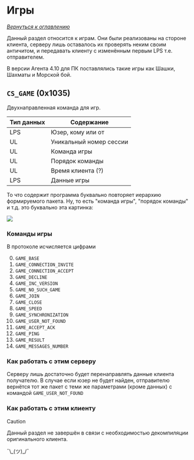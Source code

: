 # Игры

_[Вернуться к оглавлению](readme.md)_

Данный раздел относится к играм. Они были реализованы на стороне клиента, серверу лишь оставалось их проверять неким своим античитом, и передавать клиенту с изменённым первым LPS т.е. отправителем.

В версии Агента 4.10 для ПК поставлялись такие игры как Шашки, Шахматы и Морской бой. 

## `CS_GAME` (0x1035)

Двухнаправленная команда для игр.

| Тип данных | Содержание |
| ---------- | ---------- |
| LPS        | Юзер, кому или от |
| UL         | Уникальный номер сессии |
| UL         | Команда игры |
| UL         | Порядок команды |
| UL         | Время клиента (?) |
| LPS        | Данные игры |

То что содержит программа буквально повторяет иерархию формируемого пакета. Ну, то есть "команда игры", "порядок команды" и т.д. это буквально эта картинка:

<img src="https://img-webcalypt.ru/uploads/admin/images/meme-templates/3j7L7ump8VaV3YJQ37XyH1lMD3qz2jxV.jpeg">

### Команды игры

В протоколе исчисляется цифрами

0.  `GAME_BASE`
1.  `GAME_CONNECTION_INVITE`
2.  `GAME_CONNECTION_ACCEPT`
3.  `GAME_DECLINE`
4.  `GAME_INC_VERSION`
5.  `GAME_NO_SUCH_GAME`
6.  `GAME_JOIN`
7.  `GAME_CLOSE`
8.  `GAME_SPEED`
9.  `GAME_SYNCHRONIZATION`
10. `GAME_USER_NOT_FOUND`
11. `GAME_ACCEPT_ACK`
12. `GAME_PING`
13. `GAME_RESULT`
14. `GAME_MESSAGES_NUMBER`

### Как работать с этим серверу

Серверу лишь достаточно будет перенаправлять данные клиента получателю. В случае если юзер не будет найден, отправителю вернётся тот же пакет с теми же параметрами (кроме данных) с командой `GAME_USER_NOT_FOUND`

### Как работать с этим клиенту

> [!CAUTION]
> Данный раздел не завершён в связи с необходимостью декомпиляции оригинального клиента.

¯\\\_(ツ)_/¯
